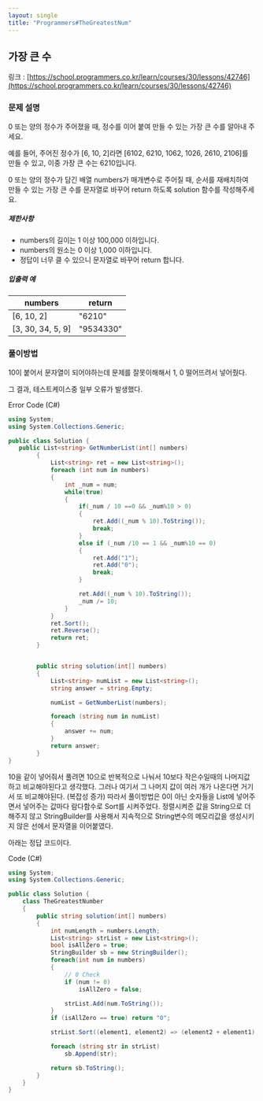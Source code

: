 ```yaml
---
layout: single
title: "Programmers#TheGreatestNum"
---
```


## 가장 큰 수

링크 : [https://school.programmers.co.kr/learn/courses/30/lessons/42746](https://school.programmers.co.kr/learn/courses/30/lessons/42746)



### **문제 설명**

0 또는 양의 정수가 주어졌을 때, 정수를 이어 붙여 만들 수 있는 가장 큰 수를 알아내 주세요.

예를 들어, 주어진 정수가 [6, 10, 2]라면 [6102, 6210, 1062, 1026, 2610, 2106]를 만들 수 있고, 이중 가장 큰 수는 6210입니다.

0 또는 양의 정수가 담긴 배열 numbers가 매개변수로 주어질 때, 순서를 재배치하여 만들 수 있는 가장 큰 수를 문자열로 바꾸어 return 하도록 solution 함수를 작성해주세요.

##### **제한사항**

- numbers의 길이는 1 이상 100,000 이하입니다.
- numbers의 원소는 0 이상 1,000 이하입니다.
- 정답이 너무 클 수 있으니 문자열로 바꾸어 return 합니다.


##### 입출력 예

| numbers           | return    |
| ----------------- | --------- |
| [6, 10, 2]        | "6210"    |
| [3, 30, 34, 5, 9] | "9534330" |





### 풀이방법

10이 붙어서 문자열이 되어야하는데 문제를 잘못이해해서  1, 0 떨어뜨려서 넣어줬다.

그 결과,  테스트케이스중 일부 오류가 발생했다.



Error Code (C#)

```c#
using System;
using System.Collections.Generic;

public class Solution {
   public List<string> GetNumberList(int[] numbers)
        {
            List<string> ret = new List<string>();
            foreach (int num in numbers)
            {
                int _num = num;
                while(true)
                {
                    if(_num / 10 ==0 && _num%10 > 0)
                    {
                        ret.Add((_num % 10).ToString());
                        break;
                    }
                    else if (_num /10 == 1 && _num%10 == 0)
                    {
                        ret.Add("1");
                        ret.Add("0");
                        break;
                    }

                    ret.Add((_num % 10).ToString());
                    _num /= 10;
                }
            }
            ret.Sort();
            ret.Reverse();
            return ret;
        }


        public string solution(int[] numbers)
        {
            List<string> numList = new List<string>();
            string answer = string.Empty;

            numList = GetNumberList(numbers);

            foreach (string num in numList)
            {
                answer += num;
            }
            return answer;
        }
}
```





10을 같이 넣어줘서 풀려면 10으로 반복적으로 나눠서 10보다 작은수일때의 나머지값하고 비교해야된다고 생각했다. 그러나 여기서 그 나머지 값이 여러 개가 나온다면 거기서 또 비교해야된다. (복잡성 증가)
따라서 풀이방법은 0이 아닌 숫자들을 List에 넣어주면서 넣어주는 값마다 람다함수로 Sort를 시켜주었다.  정렬시켜준 값을 String으로 더해주지 않고 StringBuilder를 사용해서 지속적으로 String변수의 메모리값을 생성시키지 않은 선에서 문자열을 이어붙였다.

아래는 정답 코드이다.



Code (C#)

```c#
using System;
using System.Collections.Generic;

public class Solution {
    class TheGreatestNumber
    {        
        public string solution(int[] numbers)
        {            
            int numLength = numbers.Length;
            List<string> strList = new List<string>();
            bool isAllZero = true;
            StringBuilder sb = new StringBuilder();
            foreach(int num in numbers)
            {
                // 0 Check
                if (num != 0)
                    isAllZero = false;

                strList.Add(num.ToString());
            }
            if (isAllZero == true) return "0";

            strList.Sort((element1, element2) => (element2 + element1).CompareTo(element1 + element2));

            foreach (string str in strList)
                sb.Append(str);

            return sb.ToString();
        }
    }
}
```

